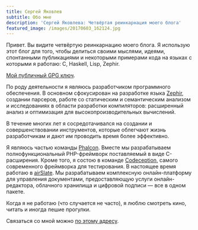 ```yaml
---
title: Сергей Яковлев
subtitle: Обо мне
description: 'Сергей Яковлева: Четвёртая реинкарнация моего блога'
featured_image: /images/20170603_162124.jpg
---
```

Привет. Вы видите четвёртую реинкарнацию моего блога. Я использую этот блог для того, чтобы делиться своими мыслями, идеями, спонтанными публикациями и  некоторыми примерами кода на языках с которыми я работаю: C, Haskell, Lisp, Zephir.

[Мой публичный GPG ключ](https://serghei.blog/DC898A5F.asc).

По роду деятельности я являюсь разработчиком программного обеспечения. В основном сфокусирован на разработке языка [Zephir](https://zephir-lang.com), создании парсеров, работе со статическим и семантическим анализом и исследованиях в области разработки компиляторов: расширенный анализ и оптимизация для высокопроизводительных вычислений.

В течение многих лет я сосредотачивался на создании и совершенствовании инструментов, которые облегчают жизнь разработчикам и дают им проводить время более эффективно.

Я являюсь частью команды [Phalcon](https://phalconphp.com/). Вместе мы разрабатываем полнофункциональный PHP-фреймворк поставляемый в виде C-расширения. Кроме того, я состою в команде [Codeception](http://codeception.com), самого современного фреймворка для тестирования. В настоящее время работаю в [airSlate](https://airSlate.com). Мы разрабатываем комплексную онлайн-платформу для управления документами, предоставляющую услуги онлайн-редактора, облачного хранилища и цифровой подписи — все в одном пакете.

Когда я не работаю (что случается не часто), я люблю смотреть кино, читать и иногда пешие прогулки.

Связаться со мной можно [по этому адресу](mailto:sadhooklay@gmail.com).
